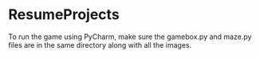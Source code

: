 # ResumeProjects

To run the game using PyCharm, make sure the gamebox.py and maze.py files are in the same directory along with all the images.


